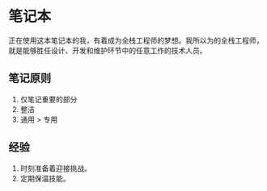 # 笔记本

正在使用这本笔记本的我，有着成为全栈工程师的梦想。我所以为的全栈工程师，就是能够胜任设计、开发和维护环节中的任意工作的技术人员。

## 笔记原则

1. 仅笔记重要的部分
2. 整洁
3. 通用 > 专用

## 经验

1. 时刻准备着迎接挑战。
2. 定期保温技能。
